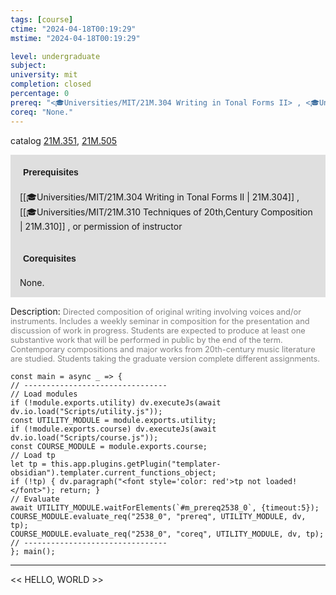 ```yaml
---
tags: [course]
ctime: "2024-04-18T00:19:29"
mstime: "2024-04-18T00:19:29"

level: undergraduate
subject: 
university: mit
completion: closed
percentage: 0
prereq: "<🎓Universities/MIT/21M.304 Writing in Tonal Forms II> , <🎓Universities/MIT/21M.310 Techniques of 20th,Century Composition> , or permission of instructor"
coreq: "None."
---
```


catalog [21M.351](http://student.mit.edu/catalog/m21Ma.html#21M.351), [21M.505](http://student.mit.edu/catalog/m21Ma.html#21M.505)

<span style="display: block; padding: 15px; background-color: rgb(100, 100, 100, 0.2);"><font id="m_prereq2538_0" style="display: block; font-family: Arial, sans-serif; font-weight: bold; padding: 5px">Prerequisites</font><br><span id="prereq2538_0">[[🎓Universities/MIT/21M.304 Writing in Tonal Forms II | 21M.304]] , [[🎓Universities/MIT/21M.310 Techniques of 20th,Century Composition | 21M.310]] , or permission of instructor</span></span>
<span style="display: block; padding: 15px; background-color: rgb(100, 100, 100, 0.2);"><font id="m_coreq2538_0" style="display: block; font-family: Arial, sans-serif; font-weight: bold; padding: 5px">Corequisites</font><br><span id="coreq2538_0">None.</span></span>

<font style="">Description:</font>
<font style="color: grey; font-size: 0.8rem;">Directed composition of original writing involving voices and/or instruments. Includes a weekly seminar in composition for the presentation and discussion of work in progress. Students are expected to produce at least one substantive work that will be performed in public by the end of the term. Contemporary compositions and major works from 20th-century music literature are studied. Students taking the graduate version complete different assignments.</font>

```dataviewjs
const main = async _ => {
// --------------------------------
// Load modules
if (!module.exports.utility) dv.executeJs(await dv.io.load("Scripts/utility.js"));
const UTILITY_MODULE = module.exports.utility;
if (!module.exports.course) dv.executeJs(await dv.io.load("Scripts/course.js"));
const COURSE_MODULE = module.exports.course;
// Load tp
let tp = this.app.plugins.getPlugin("templater-obsidian").templater.current_functions_object;
if (!tp) { dv.paragraph("<font style='color: red'>tp not loaded!</font>"); return; }
// Evaluate
await UTILITY_MODULE.waitForElements(`#m_prereq2538_0`, {timeout:5});
COURSE_MODULE.evaluate_req("2538_0", "prereq", UTILITY_MODULE, dv, tp);
COURSE_MODULE.evaluate_req("2538_0", "coreq", UTILITY_MODULE, dv, tp);
// --------------------------------
}; main();
```

---

<< HELLO, WORLD >>
